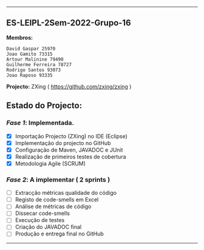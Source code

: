 
-----------------------------------
## ES-LEIPL-2Sem-2022-Grupo-16 #
**Membros:**
```
David Gaspar 25970
Joao Gamito 73315
Artour Malinine 79490
Guilherme Ferreira 78727
Rodrigo Santos 93073
Joao Raposo 93335
```
**Projecto:** ZXing ( https://github.com/zxing/zxing )

## Estado do Projecto: #
### *Fase 1*: Implementada.
  - [x] Importação Projecto (ZXing) no IDE  (Eclipse)
  - [x] Implementação do projecto no GitHub
  - [x] Configuração de Maven, JAVADOC e JUnit
  - [x] Realização de primeiros testes de cobertura
  - [x] Metodologia Agile (SCRUM)
  
### *Fase 2*: A implementar ( 2 sprints )
  - [ ] Extracção métricas qualidade do código
  - [ ] Registo de code-smells em Excel
  - [ ] Análise de métricas de código
  - [ ] Dissecar code-smells
  - [ ] Execução de testes
  - [ ] Criação do JAVADOC final
  - [ ] Produção e entrega final no GitHub

-----------------------------------
